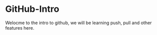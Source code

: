 # GitHub-Intro
Welocme to the intro to github, we will be learning push, pull and other features here.
